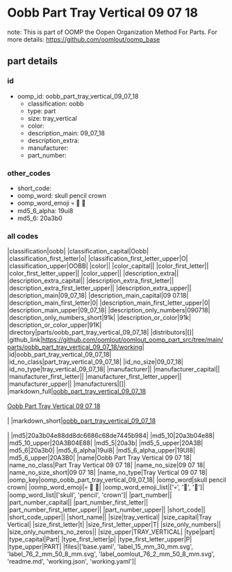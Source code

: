 # Oobb Part Tray Vertical 09 07 18  

note: This is part of OOMP the Oopen Organization Method For Parts. For more details: https://github.com/oomlout/oomp_base

##  part details





### id
* oomp_id: oobb_part_tray_vertical_09_07_18
  * classification: oobb
  * type: part
  * size: tray_vertical
  * color: 
  * description_main: 09_07_18
  * description_extra: 
  * manufacturer: 
  * part_number: 

### other_codes
* short_code: 
* oomp_word: skull pencil crown
* oomp_word_emoji :skull: :pencil: :crown:
* md5_6_alpha: 19ui8
* md5_6: 20a3b0

### all codes 
|classification|oobb|
|classification_capital|Oobb|
|classification_first_letter|o|
|classification_first_letter_upper|O|
|classification_upper|OOBB|
|color||
|color_capital||
|color_first_letter||
|color_first_letter_upper||
|color_upper||
|description_extra||
|description_extra_capital||
|description_extra_first_letter||
|description_extra_first_letter_upper||
|description_extra_upper||
|description_main|09_07_18|
|description_main_capital|09 07.18|
|description_main_first_letter|0|
|description_main_first_letter_upper|0|
|description_main_upper|09_07_18|
|description_only_numbers|090718|
|description_only_numbers_short|91k|
|description_or_color|91k|
|description_or_color_upper|91K|
|directory|parts/oobb_part_tray_vertical_09_07_18|
|distributors|[]|
|github_link|https://github.com/oomlout/oomlout_oomp_part_src/tree/main/parts/oobb_part_tray_vertical_09_07_18/working|
|id|oobb_part_tray_vertical_09_07_18|
|id_no_class|part_tray_vertical_09_07_18|
|id_no_size|09_07_18|
|id_no_type|tray_vertical_09_07_18|
|manufacturer||
|manufacturer_capital||
|manufacturer_first_letter||
|manufacturer_first_letter_upper||
|manufacturer_upper||
|manufacturers|[]|
|markdown_full|[oobb_part_tray_vertical_09_07_18](https://github.com/oomlout/oomlout_oomp_part_src/tree/main/parts/oobb_part_tray_vertical_09_07_18/working)<br>[](https://github.com/oomlout/oomlout_oomp_part_src/tree/main/parts/oobb_part_tray_vertical_09_07_18/working)<br>[Oobb Part Tray Vertical 09 07 18](https://github.com/oomlout/oomlout_oomp_part_src/tree/main/parts/oobb_part_tray_vertical_09_07_18/working)<br><br>|
|markdown_short|[oobb_part_tray_vertical_09_07_18](https://github.com/oomlout/oomlout_oomp_part_src/tree/main/parts/oobb_part_tray_vertical_09_07_18/working)<br><br>|
|md5|20a3b04e88dd8dc6686c68de7445b984|
|md5_10|20a3b04e88|
|md5_10_upper|20A3B04E88|
|md5_5|20a3b|
|md5_5_upper|20A3B|
|md5_6|20a3b0|
|md5_6_alpha|19ui8|
|md5_6_alpha_upper|19UI8|
|md5_6_upper|20A3B0|
|name|Oobb Part Tray Vertical 09 07 18|
|name_no_class|Part Tray Vertical 09 07 18|
|name_no_size|09 07 18|
|name_no_size_short|09 07 18|
|name_no_type|Tray Vertical 09 07 18|
|oomp_key|oomp_oobb_part_tray_vertical_09_07_18|
|oomp_word|skull pencil crown|
|oomp_word_emoji|:skull: :pencil: :crown:|
|oomp_word_emoji_list|[':skull:', ':pencil:', ':crown:']|
|oomp_word_list|['skull', 'pencil', 'crown']|
|part_number||
|part_number_capital||
|part_number_first_letter||
|part_number_first_letter_upper||
|part_number_upper||
|short_code||
|short_code_upper||
|short_name||
|size|tray_vertical|
|size_capital|Tray Vertical|
|size_first_letter|t|
|size_first_letter_upper|T|
|size_only_numbers||
|size_only_numbers_no_zeros||
|size_upper|TRAY_VERTICAL|
|type|part|
|type_capital|Part|
|type_first_letter|p|
|type_first_letter_upper|P|
|type_upper|PART|
|files|['base.yaml', 'label_15_mm_30_mm.svg', 'label_76_2_mm_50_8_mm.svg', 'label_oomlout_76_2_mm_50_8_mm.svg', 'readme.md', 'working.json', 'working.yaml']|
